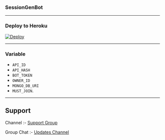 ### SessionGenBot

-----

### Deploy to Heroku

[![Deploy](https://www.herokucdn.com/deploy/button.svg)](https://heroku.com/deploy?template=https://github.com/Romeo-RJ-143/SessionGenBot)

-----

### Variable

- `API_ID`
- `API_HASH`
- `BOT_TOKEN`
- `OWNER_ID`
- `MONGO_DB_URI`
- `MUST_JOIN`.

-----

## Support

Channel :- [Support Group](https://t.me/RomeoBot_OP)

Group Chat :- [Updates Channel](https://t.me/Romeo_OP)

